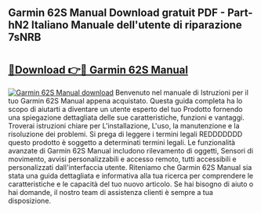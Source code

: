 ## Garmin 62S Manual Download gratuit PDF - Part-hN2 Italiano Manuale dell'utente di riparazione 7sNRB

# <h2><a href="http://dfebtrf.blite.top/?on=Garmin+62S+Manual">🔗Download 👉🔴 Garmin 62S Manual</a></h2>

[![Garmin 62S Manual download](https://i.imgur.com/lujVjoI.png)](http://dfebtrf.blite.top/?on=Garmin+62S+Manual)
Benvenuto nel manuale di Istruzioni per il tuo Garmin 62S Manual appena acquistato. Questa guida completa ha lo scopo di aiutarti a diventare un utente esperto del tuo Prodotto fornendo una spiegazione dettagliata delle sue caratteristiche, funzioni e vantaggi. Troverai istruzioni chiare per L'installazione, L'uso, la manutenzione e la risoluzione dei problemi. Si prega di leggere i termini legali REDDDDDDD questo prodotto è soggetto a determinati termini legali. Le funzionalità avanzate di Garmin 62S Manual includono rilevamento di oggetti, Sensori di movimento, avvisi personalizzabili e accesso remoto, tutti accessibili e personalizzati dall'interfaccia utente. Riteniamo che Garmin 62S Manual sia stata una guida dettagliata e informativa alla tua ricerca per comprendere le caratteristiche e le capacità del tuo nuovo articolo. Se hai bisogno di aiuto o hai domande, il nostro team di assistenza clienti è sempre a tua disposizione.
